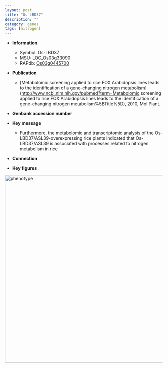 ```yaml
---
layout: post
title: "Os-LBD37"
description: ""
category: genes
tags: [nitrogen]
---
```


* **Information**  
    + Symbol: Os-LBD37  
    + MSU: [LOC_Os03g33090](http://rice.plantbiology.msu.edu/cgi-bin/ORF_infopage.cgi?orf=LOC_Os03g33090)  
    + RAPdb: [Os03g0445700](http://rapdb.dna.affrc.go.jp/viewer/gbrowse_details/irgsp1?name=Os03g0445700)  

* **Publication**  
    + [Metabolomic screening applied to rice FOX Arabidopsis lines leads to the identification of a gene-changing nitrogen metabolism](http://www.ncbi.nlm.nih.gov/pubmed?term=Metabolomic screening applied to rice FOX Arabidopsis lines leads to the identification of a gene-changing nitrogen metabolism%5BTitle%5D), 2010, Mol Plant.

* **Genbank accession number**  

* **Key message**  
    + Furthermore, the metabolomic and transcriptomic analysis of the Os-LBD37/ASL39-overexpressing rice plants indicated that Os-LBD37/ASL39 is associated with processes related to nitrogen metabolism in rice

* **Connection**  

* **Key figures**  
<img src="http://funRiceGenes.github.io/images/Os-LBD37.pheno.png" alt="phenotype"  style="width: 600px;"/>



